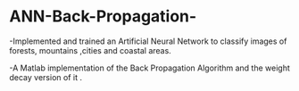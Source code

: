ANN-Back-Propagation-
=====================

-Implemented and trained an Artificial Neural Network to classify images of forests, mountains ,cities and coastal areas.

-A  Matlab implementation of the Back Propagation Algorithm and the weight decay version of it .
